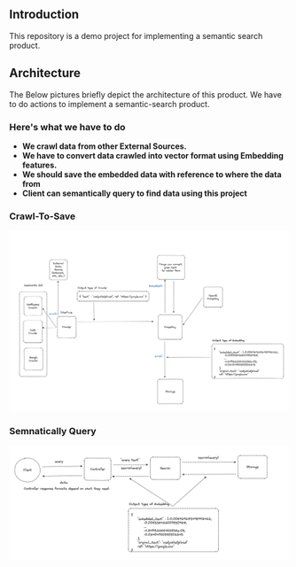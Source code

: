 ## Introduction

This repository is a demo project for implementing a semantic search product.

## Architecture

The Below pictures briefly depict the architecture of this product. We have to do actions to implement a semantic-search product.

### Here's what we have to do

- **We crawl data from other External Sources.**
- **We have to convert data crawled into vector format using Embedding features.**
- **We should save the embedded data with reference to where the data from**
- **Client can semantically query to find data using this project**

### Crawl-To-Save

![Crawl-Arch](image.png)

### Semnatically Query

![Alt text](image-1.png)


